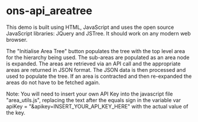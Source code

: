 ons-api_areatree
================

This demo is built using HTML, JavaScript and uses the open source JavaScript libraries: JQuery and JSTree. It should work on any modern web browser.
 
The "Initialise Area Tree" button populates the tree with the top level area for the hierarchy being used. The sub-areas are populated as an area node is expanded. The areas are retrieved via an API call and the appropriate areas are returned in JSON format. The JSON data is then processed and used to populate the tree. If an area is contracted and then re-expanded the areas do not have to be fetched again.
 
Note: You will need to insert your own API Key into the javascript file "area_utils.js", replacing the text after the equals sign in the variable var apiKey = "&apikey=INSERT_YOUR_API_KEY_HERE" with the actual value of the key.